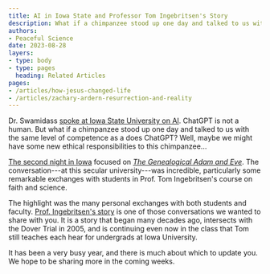```yaml
---
title: AI in Iowa State and Professor Tom Ingebritsen's Story
description: What if a chimpanzee stood up one day and talked to us with the same level as competence as a does ChatGPT?
authors:
- Peaceful Science
date: 2023-08-28
layers:
- type: body
- type: pages
  heading: Related Articles
pages:
- /articles/how-jesus-changed-life
- /articles/zachary-ardern-resurrection-and-reality
---
```


Dr. Swamidass [spoke at Iowa State University on AI](https://www.youtube.com/watch?v=UbzUwG3u-4o). ChatGPT is not a human. But what if a chimpanzee stood up one day and talked to us with the same level of competence as a does ChatGPT? Well, maybe we might have some new ethical responsibilities to this chimpanzee...

[The second night in Iowa](https://www.youtube.com/watch?v=SzMhNZYBCuM)  focused on [*The Genealogical Adam and Eve*](/books/gae). The conversation---at this secular university---was incredible, particularly some remarkable exchanges with students in Prof. Tom Ingebritsen's course on faith and science. 

The highlight was the many personal exchanges with both students and faculty.  [Prof. Ingebritsen's story](/articles/how-jesus-changed-life) is one of those conversations we wanted to share with you. It is a story that began many decades ago, intersects with the Dover Trial in 2005, and is continuing even now in the class that Tom still teaches each hear for undergrads at Iowa University.  

It has been a very busy year, and there is much about which to update you. We hope to be sharing more in the coming weeks.